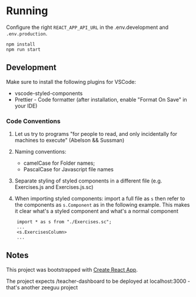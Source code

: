 # Running

Configure the right `REACT_APP_API_URL` in the .env.development and `.env.production`. 

    npm install
    npm run start
   
## Development

Make sure to install the following plugins for VSCode:
- vscode-styled-components
- Prettier - Code formatter (after installation, enable "Format On Save" in your IDE)


### Code Conventions

1. Let us try to programs "for people to read, and only incidentally for machines to execute" (Abelson && Sussman)
2. Naming conventions: 

   * camelCase for Folder names; 
   * PascalCase for Javascript file names 
    
4. Separate styling of styled components in a different file (e.g. Exercises.js and Exercises.js.sc)
5. When importing styled components: import a full file as `s` 
then refer to the components as `s.Component` as in the following
example. This makes it clear what's a styled component and what's
a normal component


```
    import * as s from "./Exercises.sc";
    ... 
    <s.ExercisesColumn>
    ... 
```

## Notes

This project was bootstrapped with [Create React App](https://github.com/facebook/create-react-app).

The project expects /teacher-dashboard to be deployed at localhost:3000 - that's another zeeguu project
